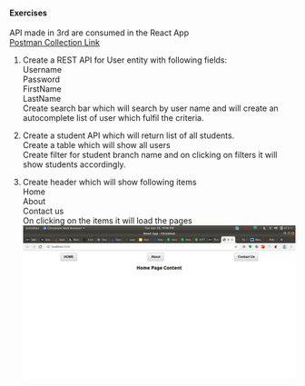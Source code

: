 #### Exercises  

API made in 3rd are consumed in the React App  
[Postman Collection Link](https://www.getpostman.com/collections/2a4c1d45d733bd90c648)  

1. Create a REST API for User entity with following fields:  
Username  
Password  
FirstName  
LastName  
Create search bar which will search by user name and will create an autocomplete list of user which fulfil the criteria.

2.  Create a student API which will return list of all students.  
Create a table which will show all users  
Create filter for student branch name and on clicking on filters it will show students accordingly.

3.  Create header which will show following items  
Home  
About  
Contact us  
On clicking on the items it will load the pages
![](./question3.png)


